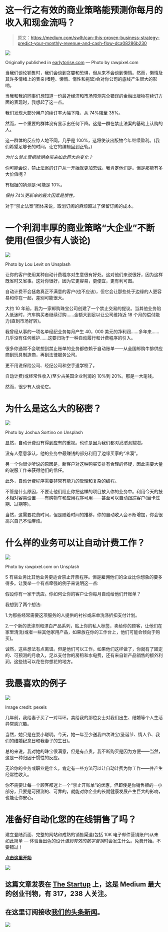 # 这一行之有效的商业策略能预测你每月的收入和现金流吗？

> 原文：<https://medium.com/swlh/can-this-proven-business-strategy-predict-your-monthly-revenue-and-cash-flow-dca08286b230>

![](img/9ef1c7d4a70ca46fe71b11cbacfcbda4.png)

Originally published in [earlytorise.com](https://www.earlytorise.com/the-secret-of-inertia/) — Photo by rawpixel.com

当我们谈论销售时，我们会谈到贪婪和恐惧，但从来不会谈到懒惰。然而，懒惰及其许多情绪上的表亲(嗜睡、懒惰、惰性和拖延)会对你公司的底线产生很大的影响。

当我和我的同事们想知道一份最近经济和市场预测完全错误的金融出版物在续订方面的表现时，我想起了这一点。

我们发现大部分用户的续订率大幅下降，从 74%降至 35%。

然而，一个重要的群体没有显示出任何下降。这是一群在禁止法案的基础上认购的人。

这一群体的反应惊人地不同，几乎是 100%，这将使该出版物今年继续盈利。(我们希望足够长的时间，让它的编辑回到正轨。)

*为什么禁止票据续期会带来如此巨大的变化？*

你可能会说，禁止法案的订户从一开始就更加忠诚。我肯定他们是。但是那能有多大价值呢？

有根据的猜测是:可能是 10%。

*保持 74%更新率的最大因素是惯性。*

对于“禁止法案”团体来说，取消订阅的麻烦超过了保留订阅的成本。

# 一个利润丰厚的商业策略“大企业”不断使用(但很少有人谈论)

![](img/4777ed32b02604b4893f27c7158f9ddc.png)

Photo by Lou Levit on Unsplash

让你的客户使用某种自动计费程序对生意很有好处。这对他们来说很好，因为这样既省时又省事。这对你很好，因为它更容易，更便宜，更有利可图。

自动计费不会拯救真正不满意的客户(也不应该)，但它会让那些处于边缘的人更容易和你在一起，差别可能很大。

大约 10 年前，我为一家邮购珠宝公司创建了一个禁止交易的提议。当其他业务陷入低迷时，汽车购买者继续订购……金额大到足以让公司维持近 18 个月的偿付能力(直到市场好转)。

我曾经从事的一项名单经纪业务每月产生 40，000 美元的净利润……多年来……几乎没有任何维护……这要归功于一种自动履行和计费程序的引入。

很多你通常不会联想到禁止账单的业务都依赖于自动账单——从全国邮购牛排供应商到玩具制造商，再到法律服务公司。

更不用说保险公司、经纪公司和空手道学校了。

自动计费(或经常性收入)至少占美国企业利润的 10%到 20%。那是一大笔钱。

然而，很少有人谈论它。

# 为什么是这么大的秘密？

![](img/80b90ace1b0494a920b78ff2f686925f.png)

Photo by Joshua Sortino on Unsplash

显然，自动计费没有得到应有的重视。也许是因为我们都*对此感到尴尬。*

没有人愿意承认，他的业务中最赚钱的部分利用了边缘买家的“冷漠”。

另一个你很少听说的原因是，新客户对这种购买安排有合理的怀疑，因此需要大量的说服工作来获得他们的信任。

此外，自动计费程序需要非常有能力的管理和复杂的编程。

不管是什么原因，不要让他们阻止你把这样的项目放入你的业务中。利用今天的技术相对容易设置——有购物车和应用程序可用——甚至可以自动跟踪客户(当卡过期、过期等)。

当然，这需要花费时间，但是随着时间的推移，你的自动收入会不断增加，你会很高兴自己不怕麻烦。

# 什么样的业务可以让自动计费工作？

![](img/1106c8badb3a3b193bbf0b5f2b8adf84.png)

Photo by rawpixel.com on Unsplash

S 有些业务比其他业务更适合禁止开票程序。但是雇佣他们的企业比你想象的要多得多。让我举一个有点牵强的例子来说明这一点:

假设你有一家干洗店。你如何让你的客户让你每月自动给他们开账单？

我想到了两个想法:

1.为那些经常需要这项服务的人提供的衬衫或床单洗涤折扣支付计划。

2.一个新的洗涤剂和漂白产品系列，贴上你的私人标签，卖给你的顾客，让他们在家里清洗(或者一些其他家用产品，如果放在你的工作台上，他们可能会倾向于购买)。

诚然，这些想法有点离谱。但是他们可以工作。如果他们这样做了，你就有了固定的、可预测的月收入，足以支付你的房租和水电费，还有来自新产品销售的额外利润，这些钱可以花在你想花的地方。

# 我最喜欢的例子

![](img/91c6b2846b3b6acc0dfa4808c71dd200.png)

Image credit: pexels

几年前，我给妻子买了一对耳环。卖给我的那位女士对我们出生、结婚等个人生活异常感兴趣。

当然，她只是在耍小聪明。今天，她一年至少送我四次珠宝(圣诞节、情人节、我们的结婚纪念日和我妻子的生日)。

总的来说，我对她的珠宝很满意，但是有点贵。我不断购买是因为方便——当然，这是一种归因于惯性的反应。

无论你的业务或职业是什么，肯定有一些方法可以让自动计费为你工作——并产生经常性收入。

你不需要让每一个顾客都迷上一个“禁止开账单”的优惠，但即使是你销售额的一小部分，只要是可预测的、可靠的，就能对你企业的长期健康发展产生巨大的影响，也能让你安心。

# 准备好自动化您的在线销售了吗？

建立登陆页面、完整的网站和成熟的销售渠道(包括 10K 电子邮件营销账户)从未如此简单 *—* 体验当出色的设计*遇到有效的数字营销*时会发生什么。免费开始。不要错过！

[**点击这里开始**](http://bit.ly/peterfooter)

[![](img/308a8d84fb9b2fab43d66c117fcc4bb4.png)](https://medium.com/swlh)

## 这篇文章发表在 [The Startup](https://medium.com/swlh) 上，这是 Medium 最大的创业刊物，有 317，238 人关注。

## 在这里订阅接收[我们的头条新闻](http://growthsupply.com/the-startup-newsletter/)。

[![](img/b0164736ea17a63403e660de5dedf91a.png)](https://medium.com/swlh)